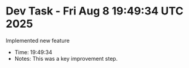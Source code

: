 # Dev Task - Fri Aug  8 19:49:34 UTC 2025
Implemented new feature
- Time: 19:49:34
- Notes: This was a key improvement step.
